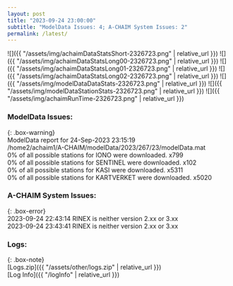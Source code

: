 ```yaml
---
layout: post
title: "2023-09-24 23:00:00"
subtitle: "ModelData Issues: 4; A-CHAIM System Issues: 2"
permalink: /latest/
---
```


![]({{ "/assets/img/achaimDataStatsShort-2326723.png" | relative_url }})
![]({{ "/assets/img/achaimDataStatsLong00-2326723.png" | relative_url }})
![]({{ "/assets/img/achaimDataStatsLong01-2326723.png" | relative_url }})
![]({{ "/assets/img/achaimDataStatsLong02-2326723.png" | relative_url }})
![]({{ "/assets/img/modelDataDataStats-2326723.png" | relative_url }})
![]({{ "/assets/img/modelDataStationStats-2326723.png" | relative_url }})
![]({{ "/assets/img/achaimRunTime-2326723.png" | relative_url }})


### ModelData Issues:  
  
{: .box-warning}  
 ModelData report for 24-Sep-2023 23:15:19   
 /home2/achaim1/A-CHAIM/modelData/2023/267/23/modelData.mat   
 0% of all possible stations for IONO were downloaded. x799   
 0% of all possible stations for SENTINEL were downloaded. x102   
 0% of all possible stations for KASI were downloaded. x5311   
 0% of all possible stations for KARTVERKET were downloaded. x5020   
  
### A-CHAIM System Issues:  
  
{: .box-error}  
2023-09-24 22:43:14 RINEX is neither version 2.xx or 3.xx  
2023-09-24 23:43:41 RINEX is neither version 2.xx or 3.xx  

### Logs:  
  
{: .box-note}  
[Logs.zip]({{ "/assets/other/logs.zip" | relative_url }})  
[Log Info]({{ "/logInfo" | relative_url }})  
